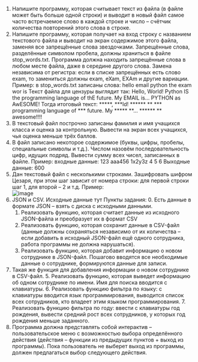 1. Напишите программу, которая считывает текст из файла (в файле может быть больше одной строки) и выводит в новый файл самое часто встречаемое слово в каждой строке и число – счётчик количества повторений этого слова  в строке. 
2. Напишите программу, которая получает на вход строку с названием текстового файла и выводит на экран содержимое этого файла, заменяя все запрещённые слова звездочками. Запрещённые слова, разделённые символом пробела, должны храниться в файле stop_words.txt. Программа должна находить запрещённые слова в любом месте файла, даже в середине другого слова. Замена независима от регистра: если в списке запрещённых есть слово exam, то замениться должны exam, eXam, EXAm и другие вариации. 
	Пример: в stop_words.txt записаны слова: hello email python the exam wor is
Текст файла для цензуры выглядит так: Hello, World! Python IS the programming language of thE future. My EMAIL is… PYTHON as AwESOME! 
Тогда итоговый текст: *****, ***ld! ****** ** *** programming language of *** future. My ***** **... ****** ** awesome!!!!
3. В текстовый файл построчно записаны фамилия и имя учащихся класса и оценка за контрольную. Вывести на экран всех учащихся, чья оценка меньше трёх баллов. 
4. В файл записано некоторое содержимое (буквы, цифры, пробелы, специальные символы и т.д.). Числом назовём последовательность цифр, идущих подряд. Вывести сумму всех чисел, записанных в файле. 
Пример: входные данные: 123 ааа456 1x2y3z 4 5 6
Выходные данные: 600
5. Дан текстовый файл с несколькими строками. Зашифровать шифром Цезаря, при этом шаг зависит от номера строки: для первой строки шаг 1, для второй – 2 и т.д.
Пример:  
![image](https://github.com/ChelGPT-5/8/assets/125600788/3984ba55-f1f3-4c46-be5d-6d892a6c429e)
6. JSON и CSV. 
Исходные данные тут 
Пункты задания:
	0. Есть данные в формате JSON – взять с диска с исходными данными. 
	1. Реализовать функцию, которая считает данные из исходного JSON-файла и преобразует их в формат CSV
	2. Реализовать функцию, которая сохранит данные в CSV-файл (данные должны сохраняться независимо от их количества – если добавить в исходный JSON-файл ещё одного сотрудника, работа программы не должна нарушаться).
	3. Реализовать функцию, которая добавит информацию о новом сотруднике в JSON-файл. Пошагово вводятся все необходимые данные о сотруднике, формируются данные для записи. 
  4. Такая же функция для добавления информации о новом сотруднике в CSV-файл. 
	5. Реализовать функцию, которая выведет информацию об одном сотруднике по имени. Имя для поиска вводится с клавиатуры. 
	6. Реализовать функцию фильтра по языку: с клавиатуры вводится язык программирования, выводится список всех сотрудников, кто владеет этим языком программирования. 
	7. Реализовать функцию фильтра по году: ввести с клавиатуры год рождения, вывести средний рост всех сотрудников, у которых год рождения меньше заданного. 
  8. Программа должна представлять собой интерактив – пользовательское меню с возможностью выбора определённого действия (действия – функции из предыдущих пунктов + выход из программы). Пока пользователь не выберет выход из программы, должен предлагаться выбор следующего действия.
